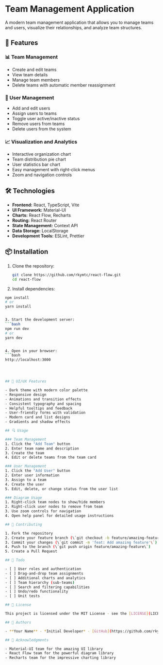 # Team Management Application

A modern team management application that allows you to manage teams and users, visualize their relationships, and analyze team structures.

## 🚀 Features

### 📊 Team Management
- Create and edit teams
- View team details
- Manage team members
- Delete teams with automatic member reassignment

### 👥 User Management
- Add and edit users
- Assign users to teams
- Toggle user active/inactive status
- Remove users from teams
- Delete users from the system

### 📈 Visualization and Analytics
- Interactive organization chart
- Team distribution pie chart
- User statistics bar chart
- Easy management with right-click menus
- Zoom and navigation controls

## 🛠️ Technologies

- **Frontend:** React, TypeScript, Vite
- **UI Framework:** Material-UI
- **Charts:** React Flow, Recharts
- **Routing:** React Router
- **State Management:** Context API
- **Data Storage:** LocalStorage
- **Development Tools:** ESLint, Prettier

## 📦 Installation

1. Clone the repository:
   ```bash
   git clone https://github.com/rkymtc/react-flow.git
   cd react-flow

2. Install dependencies:
```bash
npm install
# or
yarn install


3. Start the development server:
```bash
npm run dev
# or
yarn dev


4. Open in your browser:
```bash
http://localhost:3000




## 🎨 UI/UX Features

- Dark theme with modern color palette
- Responsive design
- Animations and transition effects
- Consistent typography and spacing
- Helpful tooltips and feedback
- User-friendly forms with validation
- Modern card and list designs
- Gradients and shadow effects

## 🔍 Usage

### Team Management
1. Click the "Add Team" button
2. Enter team name and description
3. Create the team
4. Edit or delete teams from the team card

### User Management
1. Click the "Add User" button
2. Enter user information
3. Assign to a team
4. Create the user
5. Edit, delete, or change status from the user list

### Diagram Usage
1. Right-click team nodes to show/hide members
2. Right-click user nodes to remove from team
3. Use zoom controls for navigation
4. Open help panel for detailed usage instructions

## 🤝 Contributing

1. Fork the repository
2. Create your feature branch (\`git checkout -b feature/amazing-feature\`)
3. Commit your changes (\`git commit -m 'feat: Add amazing feature'\`)
4. Push to the branch (\`git push origin feature/amazing-feature\`)
5. Create a Pull Request

## 📝 Todo

- [ ] User roles and authentication
- [ ] Drag-and-drop team assignments
- [ ] Additional charts and analytics
- [ ] Team hierarchy (sub-teams)
- [ ] Search and filtering capabilities
- [ ] Undo/redo functionality
- [ ] Unit tests

## 📄 License

This project is licensed under the MIT License - see the [LICENSE](LICENSE) file for details.

## 👥 Authors

- **Your Name** - *Initial Developer* - [GitHub](https://github.com/rkymtc)

## 🙏 Acknowledgments

- Material-UI team for the amazing UI library
- React Flow team for the powerful diagram library
- Recharts team for the impressive charting library 
